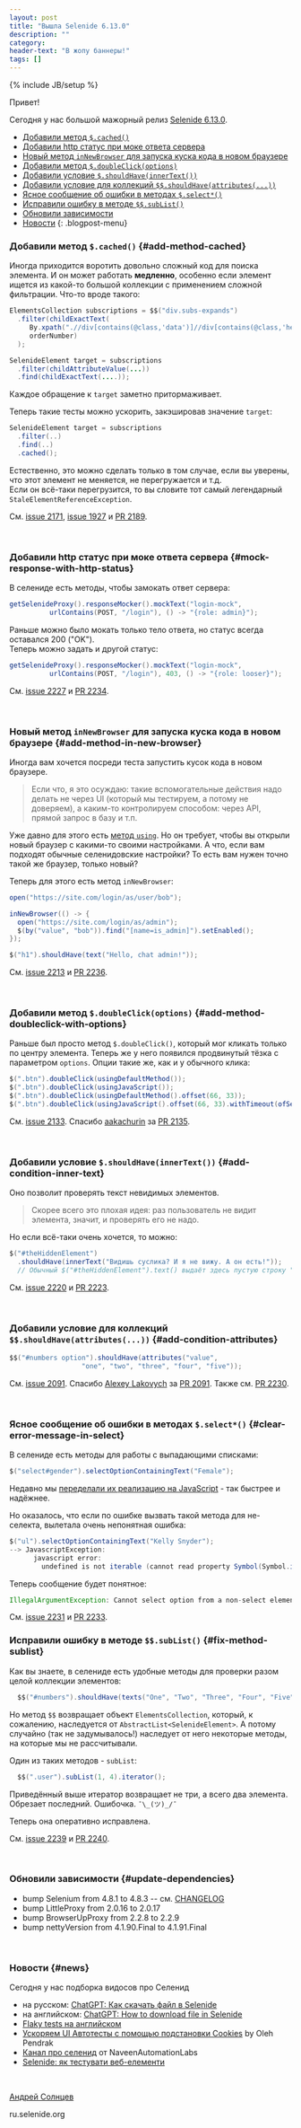 ```yaml
---
layout: post
title: "Вышла Selenide 6.13.0"
description: ""
category:
header-text: "В жопу баннеры!"
tags: []
---
```

{% include JB/setup %}

Привет!

Сегодня у нас большой мажорный релиз [Selenide 6.13.0](https://github.com/selenide/selenide/milestone/177?closed=1).

* [Добавили метод `$.cached()`](#add-method-cached)
* [Добавили http статус при моке ответа сервера](#mock-response-with-http-status)
* [Новый метод `inNewBrowser` для запуска куска кода в новом браузере](#add-method-in-new-browser)
* [Добавили метод `$.doubleClick(options)`](#add-method-doubleclick-with-options)
* [Добавили условие `$.shouldHave(innerText())`](#add-condition-inner-text)
* [Добавили условие для коллекций `$$.shouldHave(attributes(...))`](#add-condition-attributes)
* [Ясное сообщение об ошибки в методах `$.select*()`](#clear-error-message-in-select)
* [Исправили ошибку в методе `$$.subList()`](#fix-method-sublist)
* [Обновили зависимости](#update-dependencies)
* [Новости](#news)
  {: .blogpost-menu}
  <br>

### Добавили метод `$.cached()` {#add-method-cached}

Иногда приходится воротить довольно сложный код для поиска элемента. 
И он может работать **медленно**, особенно если элемент ищется из какой-то большой коллекции с применением сложной фильтрации.
Что-то вроде такого:

```java
ElementsCollection subscriptions = $$("div.subs-expands")
  .filter(childExactText(
     By.xpath(".//div[contains(@class,'data')]//div[contains(@class,'heading')]"),
     orderNumber)
  );

SelenideElement target = subscriptions
  .filter(childAttributeValue(...))
  .find(childExactText(....));
```

Каждое обращение к `target` заметно притормаживает. 

Теперь такие тесты можно ускорить, закэшировав значение `target`:
```java
SelenideElement target = subscriptions
  .filter(..)
  .find(..)
  .cached();
```

Естественно, это можно сделать только в том случае, если вы уверены, что этот элемент не меняется, не перегружается и т.д.  
Если он всё-таки перегрузится, то вы словите тот самый легендарный `StaleElementReferenceException`. 

См. [issue 2171](https://github.com/selenide/selenide/issues/2171),
[issue 1927](https://github.com/selenide/selenide/issues/1927) 
и [PR 2189](https://github.com/selenide/selenide/pull/2189).

<br>

### Добавили http статус при моке ответа сервера {#mock-response-with-http-status}
В селениде есть методы, чтобы замокать ответ сервера:

```java
getSelenideProxy().responseMocker().mockText("login-mock", 
          urlContains(POST, "/login"), () -> "{role: admin}");
```

Раньше можно было мокать только тело ответа, но статус всегда оставался 200 ("OK").  
Теперь можно задать и другой статус:
```java
getSelenideProxy().responseMocker().mockText("login-mock", 
          urlContains(POST, "/login"), 403, () -> "{role: looser}");
```

См. [issue 2227](https://github.com/selenide/selenide/issues/2227) и [PR 2234](https://github.com/selenide/selenide/pull/2234).

<br>

### Новый метод `inNewBrowser` для запуска куска кода в новом браузере {#add-method-in-new-browser}

Иногда вам хочется посреди теста запустить кусок кода в новом браузере.
> Если что, я это осуждаю: такие вспомогательные действия надо делать не через UI
> (который мы тестируем, а потому не доверяем), а каким-то контролируем способом: через API, прямой запрос в базу и т.п. 

Уже давно для этого есть [метод `using`](/2019/10/16/selenide-5.4.0/#add-method-using). Но он требует, чтобы вы открыли 
новый браузер с какими-то своими настройками. А что, если вам подходят обычные селенидовские настройки? То есть вам
нужен точно такой же браузер, только новый? 

Теперь для этого есть метод `inNewBrowser`:
```java
open("https://site.com/login/as/user/bob");

inNewBrowser(() -> {
  open("https://site.com/login/as/admin");
  $(by("value", "bob")).find("[name=is_admin]").setEnabled();
});

$("h1").shouldHave(text("Hello, chat admin!"));
```

См. [issue 2213](https://github.com/selenide/selenide/issues/2213) и [PR 2236](https://github.com/selenide/selenide/pull/2236).

<br>

### Добавили метод `$.doubleClick(options)` {#add-method-doubleclick-with-options}

Раньше был просто метод `$.doubleClick()`, который мог кликать только по центру элемента. 
Теперь же у него появился продвинутый тёзка с параметром `options`. Опции такие же, как и у обычного клика:

```java
$(".btn").doubleClick(usingDefaultMethod());
$(".btn").doubleClick(usingJavaScript());
$(".btn").doubleClick(usingDefaultMethod().offset(66, 33));
$(".btn").doubleClick(usingJavaScript().offset(66, 33).withTimeout(ofSeconds(9)));
```

См. [issue 2133](https://github.com/selenide/selenide/issues/2133).
Спасибо [aakachurin](https://github.com/aakachurin) за [PR 2135](https://github.com/selenide/selenide/pull/2135).

<br>

### Добавили условие `$.shouldHave(innerText())` {#add-condition-inner-text}

Оно позволит проверять текст невидимых элементов. 
> Скорее всего это плохая идея: раз пользователь не видит элемента, значит, и проверять его не надо. 

Но если всё-таки очень хочется, то можно:
```java
$("#theHiddenElement")
  .shouldHave(innerText("Видишь суслика? И я не вижу. А он есть!"));
  // Обычный $("#theHiddenElement").text() выдаёт здесь пустую строку "";
```
См. [issue 2220](https://github.com/selenide/selenide/issues/2220) и [PR 2223](https://github.com/selenide/selenide/pull/2223).

<br>

### Добавили условие для коллекций `$$.shouldHave(attributes(...))` {#add-condition-attributes}

```java
$$("#numbers option").shouldHave(attributes("value", 
                  "one", "two", "three", "four", "five"));
```

См. [issue 2091](https://github.com/selenide/selenide/issues/2091).
Спасибо [Alexey Lakovych](https://github.com/AlexLAA) за [PR 2091](https://github.com/selenide/selenide/pull/2091).
Также см. [PR 2230](https://github.com/selenide/selenide/pull/2230).

<br>

### Ясное сообщение об ошибки в методах `$.select*()` {#clear-error-message-in-select}

В селениде есть методы для работы с выпадающими списками:
```java
$("select#gender").selectOptionContainingText("Female");
```

Недавно мы [переделали их реализацию на JavaScript](/2022/11/21/selenide-6.10.0/#select-options-using-javascript) - так быстрее и надёжнее. 

Но оказалось, что если по ошибке вызвать такой метода для не-селекта, вылетала очень непонятная ошибка:
```java
$("ul").selectOptionContainingText("Kelly Snyder");
--> JavascriptException: 
      javascript error: 
        undefined is not iterable (cannot read property Symbol(Symbol.iterator))
```

Теперь сообщение будет понятное:
```java
IllegalArgumentException: Cannot select option from a non-select element
```

См. [issue 2231](https://github.com/selenide/selenide/issues/2231) и [PR 2233](https://github.com/selenide/selenide/pull/2233).

### Исправили ошибку в методе `$$.subList()` {#fix-method-sublist}

Как вы знаете, в селениде есть удобные методы для проверки разом целой коллекции элементов:

```java
  $$("#numbers").shouldHave(texts("One", "Two", "Three", "Four", "Five"));
```

Но метод `$$` возвращает объект `ElementsCollection`, который, к сожалению, наследуется от `AbstractList<SelenideElement>`.
А потому случайно (так не задумывалось!) наследует от него некоторые методы, на которые мы не рассчитывали. 

Один из таких методов - `subList`:

```java
  $$(".user").subList(1, 4).iterator();
```

Приведённый выше итератор возвращает не три, а всего два элемента. Обрезает последний. Ошибочка. `¯\_(ツ)_/¯`

Теперь она оперативно исправлена. 

См. [issue 2239](https://github.com/selenide/selenide/issues/2239) и [PR 2240](https://github.com/selenide/selenide/pull/2240).

<br>

### Обновили зависимости {#update-dependencies}

* bump Selenium from 4.8.1 to 4.8.3  --  см. [CHANGELOG](https://github.com/SeleniumHQ/selenium/blob/trunk/java/CHANGELOG)
* bump LittleProxy from 2.0.16 to 2.0.17
* bump BrowserUpProxy from 2.2.8 to 2.2.9
* bump nettyVersion from 4.1.90.Final to 4.1.91.Final

<br>


### Новости {#news}

Сегодня у нас подборка видосов про Селенид
* на русском: [ChatGPT: Как скачать файл в Selenide](https://youtu.be/k0A8HFWV_iE)
* на английском: [ChatGPT: How to download file in Selenide](https://www.youtube.com/watch?v=GwHG550moGc)
* [Flaky tests на английском](https://www.youtube.com/watch?v=18J2_4a4Cl4&ab_channel=Jfokus)
* [Ускоряем UI Автотесты с помощью подстановки Cookies](https://www.youtube.com/watch?v=SohZfPKicZQ&ab_channel=OlehPendrak) by Oleh Pendrak
* [Канал про селенид](https://www.youtube.com/watch?v=wN45Qla66-o&list=PLFGoYjJG_fqrvWt1FfHqKoREQmSPxazBq&ab_channel=NaveenAutomationLabs) от NaveenAutomationLabs
* [Selenide: як тестувати веб-елементи](https://www.youtube.com/watch?v=9S6xaAvJc9M&t=4226s&ab_channel=HillelITSchool)


<br>

[Андрей Солнцев](http://asolntsev.github.io/)

ru.selenide.org
